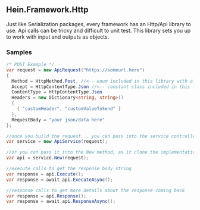 ## Hein.Framework.Http
Just like Serialization packages, every framework has an Http/Api library to use.  Api calls can be tricky and difficult to unit test.  This library sets you up to work with input and outputs as objects.

### Samples
```csharp
/* POST Example */
var request = new ApiRequest("https://someurl.here")
{
  Method = HttpMethod.Post, //<-- enum included in this library with all methods
  Accept = HttpContentType.Json //<-- constant class included in this library with regularly used mime types
  ContentType = HttpContentType.Json
  Headers = new Dictionary<string, string>()
  {
    { "customHeader", "customValueToSend" }
  },
  RequestBody = "your json/data here"
};

//once you build the request... you can pass into the service controller
var service = new ApiService(request);

//or you can pass it into the New method, as it clone the implementation.
var api = service.New(request);

//execute calls to get the response body string
var response = api.Execute();
var response = await api.ExecuteAsync();

//response calls to get more details about the response coming back
var response = api.Response();
var response = await api.ResponseAsync();
```